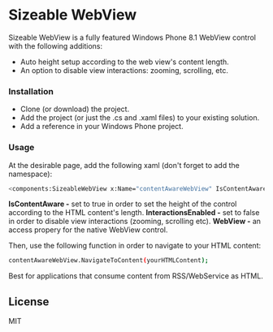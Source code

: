 # Sizeable WebView 

Sizeable WebView is a fully featured Windows Phone 8.1 WebView control with the following additions:

  - Auto height setup according to the web view's content length.
  - An option to disable view interactions: zooming, scrolling, etc. 

### Installation
  - Clone (or download) the project.
  - Add the project (or just the .cs and .xaml files) to your existing solution.
  - Add a reference in your Windows Phone project.
  

### Usage

At the desirable page, add the following xaml (don't forget to add the namespace):

```sh
<components:SizeableWebView x:Name="contentAwareWebView" IsContentAware="True" InteractionsEnabled="False" />
```

**IsContentAware -** set to true in order to set the height of the control according to the HTML content's length. 
**InteractionsEnabled -** set to false in order to disable view interactions (zooming, scrolling etc). 
**WebView -** an access propery for the native WebView control.


Then, use the following function in order to navigate to your HTML content:

```sh
contentAwareWebView.NavigateToContent(yourHTMLContent);
```

Best for applications that consume content from RSS/WebService as HTML.


License
----

MIT


